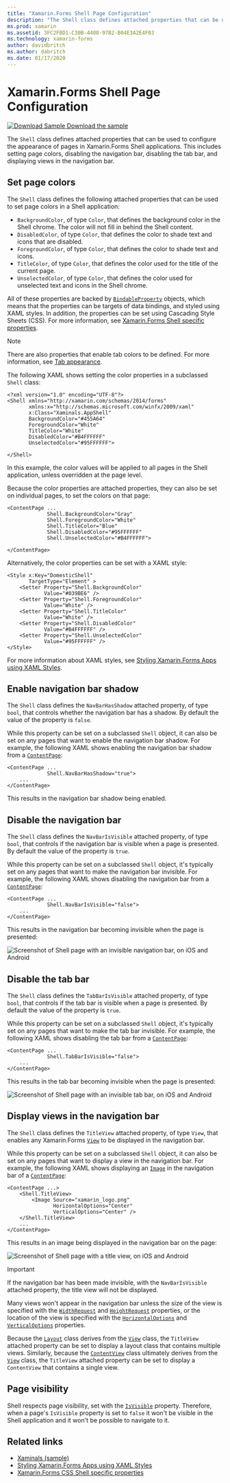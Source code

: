 ```yaml
---
title: "Xamarin.Forms Shell Page Configuration"
description: "The Shell class defines attached properties that can be used to configure the appearance of pages in Xamarin.Forms Shell applications. This includes setting page colors, disabling the navigation bar, disabling the tab bar, and displaying views in the navigation bar."
ms.prod: xamarin
ms.assetid: 3FC2FBD1-C30B-4408-97B2-B04E3A2E4F03
ms.technology: xamarin-forms
author: davidbritch
ms.author: dabritch
ms.date: 01/17/2020
---
```


# Xamarin.Forms Shell Page Configuration

[![Download Sample](~/media/shared/download.png) Download the sample](https://docs.microsoft.com/samples/xamarin/xamarin-forms-samples/userinterface-xaminals/)

The `Shell` class defines attached properties that can be used to configure the appearance of pages in Xamarin.Forms Shell applications. This includes setting page colors, disabling the navigation bar, disabling the tab bar, and displaying views in the navigation bar.

## Set page colors

The `Shell` class defines the following attached properties that can be used to set page colors in a Shell application:

- `BackgroundColor`, of type `Color`, that defines the background color in the Shell chrome. The color will not fill in behind the Shell content.
- `DisabledColor`, of type `Color`, that defines the color to shade text and icons that are disabled.
- `ForegroundColor`, of type `Color`, that defines the color to shade text and icons.
- `TitleColor`, of type `Color`, that defines the color used for the title of the current page.
- `UnselectedColor`, of type `Color`, that defines the color used for unselected text and icons in the Shell chrome.

All of these properties are backed by [`BindableProperty`](xref:Xamarin.Forms.BindableProperty) objects, which means that the properties can be targets of data bindings, and styled using XAML styles. In addition, the properties can be set using Cascading Style Sheets (CSS). For more information, see [Xamarin.Forms Shell specific properties](~/xamarin-forms/user-interface/styles/css/index.md#xamarinforms-shell-specific-properties).

> [!NOTE]
> There are also properties that enable tab colors to be defined. For more information, see [Tab appearance](tabs.md#tab-appearance).

The following XAML shows setting the color properties in a subclassed `Shell` class:

```xaml
<?xml version="1.0" encoding="UTF-8"?>
<Shell xmlns="http://xamarin.com/schemas/2014/forms"
       xmlns:x="http://schemas.microsoft.com/winfx/2009/xaml"
       x:Class="Xaminals.AppShell"
       BackgroundColor="#455A64"
       ForegroundColor="White"
       TitleColor="White"
       DisabledColor="#B4FFFFFF"
       UnselectedColor="#95FFFFFF">

</Shell>
```

In this example, the color values will be applied to all pages in the Shell application, unless overridden at the page level.

Because the color properties are attached properties, they can also be set on individual pages, to set the colors on that page:

```xaml
<ContentPage ...
             Shell.BackgroundColor="Gray"
             Shell.ForegroundColor="White"
             Shell.TitleColor="Blue"
             Shell.DisabledColor="#95FFFFFF"
             Shell.UnselectedColor="#B4FFFFFF">

</ContentPage>
```

Alternatively, the color properties can be set with a XAML style:

```xaml
<Style x:Key="DomesticShell"
       TargetType="Element" >
    <Setter Property="Shell.BackgroundColor"
            Value="#039BE6" />
    <Setter Property="Shell.ForegroundColor"
            Value="White" />
    <Setter Property="Shell.TitleColor"
            Value="White" />
    <Setter Property="Shell.DisabledColor"
            Value="#B4FFFFFF" />
    <Setter Property="Shell.UnselectedColor"
            Value="#95FFFFFF" />
</Style>
```

For more information about XAML styles, see [Styling Xamarin.Forms Apps using XAML Styles](~/xamarin-forms/user-interface/styles/xaml/index.md).

## Enable navigation bar shadow

The `Shell` class defines the `NavBarHasShadow` attached property, of type `bool`, that controls whether the navigation bar has a shadow. By default the value of the property is `false`.

While this property can be set on a subclassed `Shell` object, it can also be set on any pages that want to enable the navigation bar shadow. For example, the following XAML shows enabling the navigation bar shadow from a [`ContentPage`](xref:Xamarin.Forms.ContentPage):

```xaml
<ContentPage ...
             Shell.NavBarHasShadow="true">
    ...
</ContentPage>
```

This results in the navigation bar shadow being enabled.

## Disable the navigation bar

The `Shell` class defines the `NavBarIsVisible` attached property, of type `bool`, that controls if the navigation bar is visible when a page is presented. By default the value of the property is `true`.

While this property can be set on a subclassed `Shell` object, it's typically set on any pages that want to make the navigation bar invisible. For example, the following XAML shows disabling the navigation bar from a [`ContentPage`](xref:Xamarin.Forms.ContentPage):

```xaml
<ContentPage ...
             Shell.NavBarIsVisible="false">
    ...
</ContentPage>
```

This results in the navigation bar becoming invisible when the page is presented:

![Screenshot of Shell page with an invisible navigation bar, on iOS and Android](configuration-images/navigationbar-invisible.png "Shell page with invisible navigation bar")

## Disable the tab bar

The `Shell` class defines the `TabBarIsVisible` attached property, of type `bool`, that controls if the tab bar is visible when a page is presented. By default the value of the property is `true`.

While this property can be set on a subclassed `Shell` object, it's typically set on any pages that want to make the tab bar invisible. For example, the following XAML shows disabling the tab bar from a [`ContentPage`](xref:Xamarin.Forms.ContentPage):

```xaml
<ContentPage ...
             Shell.TabBarIsVisible="false">
    ...
</ContentPage>
```

This results in the tab bar becoming invisible when the page is presented:

![Screenshot of Shell page with an invisible tab bar, on iOS and Android](configuration-images/tabbar-invisible.png "Shell page with invisible tab bar")

## Display views in the navigation bar

The `Shell` class defines the `TitleView` attached property, of type `View`, that enables any Xamarin.Forms [`View`](xref:Xamarin.Forms.View) to be displayed in the navigation bar.

While this property can be set on a subclassed `Shell` object, it can also be set on any pages that want to display a view in the navigation bar. For example, the following XAML shows displaying an [`Image`](xref:Xamarin.Forms.Image) in the navigation bar of a [`ContentPage`](xref:Xamarin.Forms.ContentPage):

```xaml
<ContentPage ...>
    <Shell.TitleView>
        <Image Source="xamarin_logo.png"
               HorizontalOptions="Center"
               VerticalOptions="Center" />
    </Shell.TitleView>
    ...
</ContentPage>
```

This results in an image being displayed in the navigation bar on the page:

![Screenshot of Shell page with a title view, on iOS and Android](configuration-images/titleview.png "Shell page with a title view")

> [!IMPORTANT]
> If the navigation bar has been made invisible, with the `NavBarIsVisible` attached property, the title view will not be displayed.

Many views won't appear in the navigation bar unless the size of the view is specified with the [`WidthRequest`](xref:Xamarin.Forms.VisualElement.WidthRequest) and [`HeightRequest`](xref:Xamarin.Forms.VisualElement.HeightRequest) properties, or the location of the view is specified with the [`HorizontalOptions`](xref:Xamarin.Forms.View.HorizontalOptions) and [`VerticalOptions`](xref:Xamarin.Forms.View.VerticalOptions) properties.

Because the [`Layout`](xref:Xamarin.Forms.Layout) class derives from the [`View`](xref:Xamarin.Forms.View) class, the `TitleView` attached property can be set to display a layout class that contains multiple views. Similarly, because the [`ContentView`](xref:Xamarin.Forms.ContentView) class ultimately derives from the [`View`](xref:Xamarin.Forms.View) class, the `TitleView` attached property can be set to display a `ContentView` that contains a single view.

## Page visibility

Shell respects page visibility, set with the [`IsVisible`](xref:Xamarin.Forms.VisualElement.IsVisible) property. Therefore, when a page's `IsVisible` property is set to `false` it won't be visible in the Shell application and it won't be possible to navigate to it.

## Related links

- [Xaminals (sample)](https://docs.microsoft.com/samples/xamarin/xamarin-forms-samples/userinterface-xaminals/)
- [Styling Xamarin.Forms Apps using XAML Styles](~/xamarin-forms/user-interface/styles/xaml/index.md)
- [Xamarin.Forms CSS Shell specific properties](~/xamarin-forms/user-interface/styles/css/index.md#xamarinforms-shell-specific-properties)
